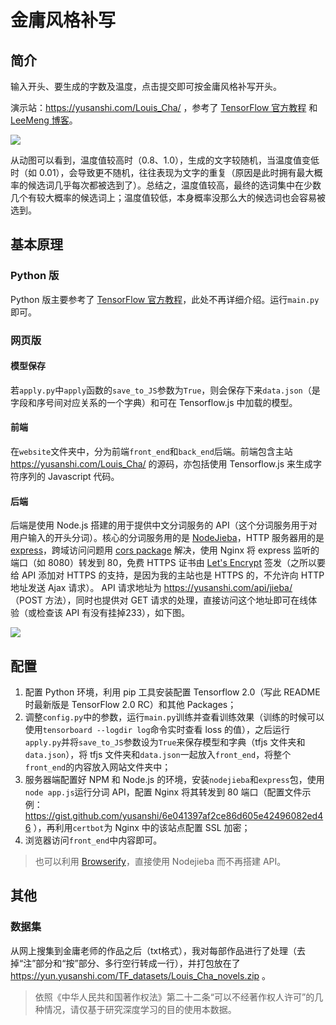 # 金庸风格补写

## 简介

输入开头、要生成的字数及温度，点击提交即可按金庸风格补写开头。

演示站：https://yusanshi.com/Louis_Cha/ ，参考了 [TensorFlow 官方教程](https://www.tensorflow.org/beta/tutorials/text/text_generation) 和 [LeeMeng 博客](https://leemeng.tw/how-to-generate-interesting-text-with-tensorflow2-and-tensorflow-js.html)。

![](https://img.yusanshi.com/upload/20200119235341370365.gif)

从动图可以看到，温度值较高时（0.8、1.0），生成的文字较随机，当温度值变低时（如 0.01），会导致更不随机，往往表现为文字的重复（原因是此时拥有最大概率的候选词几乎每次都被选到了）。总结之，温度值较高，最终的选词集中在少数几个有较大概率的候选词上；温度值较低，本身概率没那么大的候选词也会容易被选到。

## 基本原理

### Python 版
Python 版主要参考了 [TensorFlow 官方教程](https://www.tensorflow.org/beta/tutorials/text/text_generation)，此处不再详细介绍。运行`main.py`即可。

### 网页版

#### 模型保存

若`apply.py`中`apply`函数的`save_to_JS`参数为`True`，则会保存下来`data.json`（是字段和序号间对应关系的一个字典）和可在 Tensorflow.js 中加载的模型。

#### 前端

在`website`文件夹中，分为前端`front_end`和`back_end`后端。前端包含主站 https://yusanshi.com/Louis_Cha/ 的源码，亦包括使用 Tensorflow.js 来生成字符序列的 Javascript 代码。

#### 后端

后端是使用 Node.js 搭建的用于提供中文分词服务的 API（这个分词服务用于对用户输入的开头分词）。核心的分词服务用的是 [NodeJieba](https://www.npmjs.com/package/nodejieba)，HTTP 服务器用的是 [express](https://www.npmjs.com/package/express)，跨域访问问题用 [cors package](https://www.npmjs.com/package/cors) 解决，使用 Nginx 将 express 监听的端口（如 8080）转发到 80，免费 HTTPS 证书由 [Let's Encrypt](https://letsencrypt.org/) 签发（之所以要给 API 添加对 HTTPS 的支持，是因为我的主站也是 HTTPS 的，不允许向 HTTP 地址发送 Ajax 请求）。 API 请求地址为 https://yusanshi.com/api/jieba/ （POST 方法），同时也提供对 GET 请求的处理，直接访问这个地址即可在线体验（或检查该 API 有没有挂掉233），如下图。

![](https://img.yusanshi.com/upload/20200119235515760339.png)

## 配置

1. 配置 Python 环境，利用 pip 工具安装配置 Tensorflow 2.0（写此 README 时最新版是 TensorFlow 2.0 RC）和其他 Packages；
2. 调整`config.py`中的参数，运行`main.py`训练并查看训练效果（训练的时候可以使用`tensorboard --logdir log`命令实时查看 loss 的值），之后运行`apply.py`并将`save_to_JS`参数设为`True`来保存模型和字典（tfjs 文件夹和`data.json`），将 tfjs 文件夹和`data.json`一起放入`front_end`，将整个`front_end`的内容放入网站文件夹中；
3. 服务器端配置好 NPM 和 Node.js 的环境，安装`nodejieba`和`express`包，使用`node app.js`运行分词 API，配置 Nginx 将其转发到 80 端口（配置文件示例：https://gist.github.com/yusanshi/6e041397af2ce86d605e42496082ed46 ），再利用`certbot`为 Nginx 中的该站点配置 SSL 加密；
4. 浏览器访问`front_end`中内容即可。

> 也可以利用 [Browserify](http://browserify.org/)，直接使用 Nodejieba 而不再搭建 API。

## 其他

### 数据集

从网上搜集到金庸老师的作品之后（txt格式），我对每部作品进行了处理（去掉“注”部分和“按”部分、多行空行转成一行），并打包放在了 https://yun.yusanshi.com/TF_datasets/Louis_Cha_novels.zip 。

> 依照《中华人民共和国著作权法》第二十二条“可以不经著作权人许可”的几种情况，请仅基于研究深度学习的目的使用本数据。

